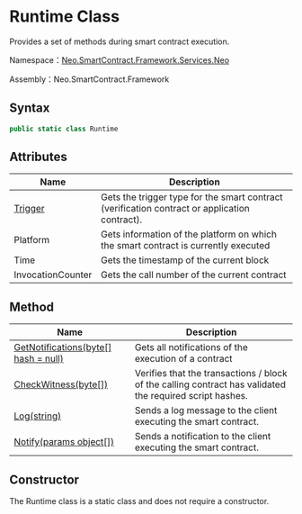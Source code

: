 # Runtime Class

Provides a set of methods during smart contract execution.

Namespace：[Neo.SmartContract.Framework.Services.Neo](../neo.md)

Assembly：Neo.SmartContract.Framework

## Syntax

```c#
public static class Runtime
```

## Attributes

| Name                          | Description                                                  |
| ----------------------------- | ------------------------------------------------------------ |
| [Trigger](Runtime/Trigger.md) | Gets the trigger type for the smart contract (verification contract or application contract). |
| Platform                      | Gets information of the platform on which the smart contract is currently executed |
| Time                          | Gets the timestamp of the current block                      |
| InvocationCounter             | Gets the call number of the current contract                 |

## Method

| Name                                                         | Description                                                  |
| ------------------------------------------------------------ | ------------------------------------------------------------ |
| [GetNotifications(byte[] hash = null)](Runtime/GetNotifications.md) | Gets all notifications of the execution of a contract        |
| [CheckWitness(byte[])](Runtime/CheckWitness.md)              | Verifies that the transactions / block of the calling contract has validated the required script hashes. |
| [Log(string)](Runtime/Log.md)                                | Sends a log message to the client executing the smart contract. |
| [Notify(params object[])](Runtime/Notify.md)                 | Sends a notification to the client executing the smart contract. |


## Constructor

The Runtime class is a static class and does not require a constructor.